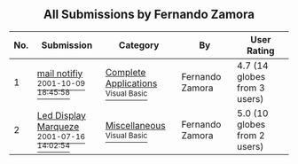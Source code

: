 ﻿<div align="center">

## All Submissions by Fernando Zamora

</div>

No.  | Submission | Category | By   | User Rating
---- | ---------- | -------- | ---- | -----------
1 | [mail notifiy<br /><sup>2001-10-09 18:45:58</sup>](https://github.com/Planet-Source-Code/fernando-zamora-mail-notifiy__1-27965) | [Complete Applications<br /><sup>Visual Basic</sup>](../ByCategory/complete-applications__1-27.md) | Fernando Zamora | 4.7 (14 globes from 3 users)
2 | [Led Display Marqueze<br /><sup>2001-07-16 14:02:54</sup>](https://github.com/Planet-Source-Code/fernando-zamora-led-display-marqueze__1-25065) | [Miscellaneous<br /><sup>Visual Basic</sup>](../ByCategory/miscellaneous__1-1.md) | Fernando Zamora | 5.0 (10 globes from 2 users)
